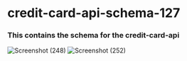 # credit-card-api-schema-127
### This contains the schema for the credit-card-api

![Screenshot (248)](https://user-images.githubusercontent.com/64624808/181817076-f8f474c7-42ff-4c55-bbb9-682075f8a0f0.png)
![Screenshot (252)](https://user-images.githubusercontent.com/64624808/181817089-0d999ee6-64bf-438c-b272-e8b31b63e558.png)

